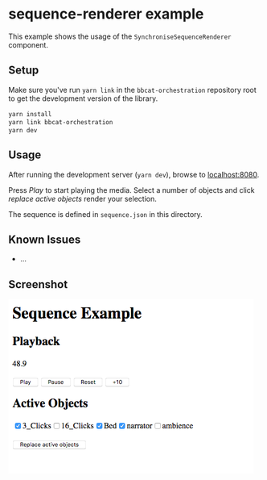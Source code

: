 # sequence-renderer example

This example shows the usage of the `SynchroniseSequenceRenderer` component.

## Setup

Make sure you've run `yarn link` in the `bbcat-orchestration` repository root to get the
development version of the library.

```
yarn install
yarn link bbcat-orchestration
yarn dev
```

## Usage

After running the development server (`yarn dev`), browse to [localhost:8080](http://localhost:8080).

Press _Play_ to start playing the media. Select a number of objects and click _replace active objects_
render your selection.

The sequence is defined in `sequence.json` in this directory.

## Known Issues

* ...

## Screenshot

![Screenshot of sequence-renderer example](screenshot.png)
